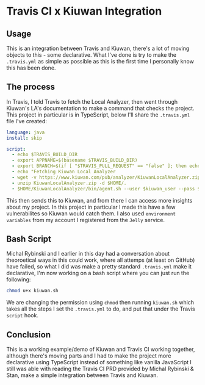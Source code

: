 # Travis CI x Kiuwan Integration 


## Usage

This is an integration between Travis and Kiuwan, there's a lot of moving objects to this - some declarative. What I've done is try to make the `.travis.yml` as simple as possible as this is the first time I personally know this has been done.

## The process

In Travis, I told Travis to fetch the Local Analyzer, then went through Kiuwan's LA's documentation to make a command that checks the project. This project in particular is in TypeScript, below I'll share the `.travis.yml` file I've created: 

```yaml
language: java
install: skip

script:
  - echo $TRAVIS_BUILD_DIR
  - export APPNAME=$(basename $TRAVIS_BUILD_DIR)
  - export BRANCH=$(if [ "$TRAVIS_PULL_REQUEST" == "false" ]; then echo $TRAVIS_BRANCH; else echo $TRAVIS_PULL_REQUEST_BRANCH; fi)
  - echo "Fetching Kiuwan Local Analyzer
  - wget -v https://www.kiuwan.com/pub/analyzer/KiuwanLocalAnalyzer.zip
  - unzip KiuwanLocalAnalyzer.zip -d $HOME/.
  - $HOME/KiuwanLocalAnalyzer/bin/agent.sh --user $kiuwan_user --pass $kiuwan_password -s $TRAVIS_BUILD_DIR -n $APPNAME -l $TRAVIS_BUILD_ID -c
  ```
  
This then sends this to Kiuwan, and from there I can access more insights about my project. In this project in particular I made this have a few vulnerabilites so Kiuwan would catch them. I also used `environment variables` from my account I registered from the `Jelly` service. 

## Bash Script 

Michal Rybinski and I earlier in this day had a conversation about theoroetical ways in this could work, where all attemps (at least on GitHub) have failed, so what I did was make a pretty standard `.travis.yml` make it declarative, I'm now working on a bash script where you can just run the following:

```bash
chmod u+x kiuwan.sh
```
We are changing the permission using `chmod` then running `kiuwan.sh` which takes all the steps I set the `.travis.yml` to do, and put that under the Travis `script` hook.

## Conclusion 

This is a working example/demo of Kiuwan and Travis CI working together, although there's moving parts and I had to make the project more declarative using TypeScript instead of something like vanilla JavaScript I still was able with reading the Travis CI PRD provided by Michal Rybinski & Stan, make a simple integration between Travis and Kiuwan. 


